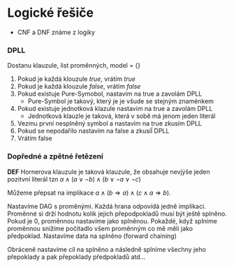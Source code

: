 # Logické řešiče

* CNF a DNF známe z logiky

### DPLL

Dostanu klauzule, list proměnných, model = {}

1. Pokud je každá klouzule *true*, vrátím *true*
2. Pokud je každá klouzule *false*, vrátím *false*
3. Pokud existuje Pure-Symobol, nastavím na true a zavolám DPLL
    * Pure-Symbol je takový, který je je všude se stejným znaménkem
4. Pokud existuje jednotková klazule nastavim na true a zavolám DPLL
    * Jednotková klauzle je taková, která v sobě má jenom jeden literál
5. Vezmu první nesplněný symbol a nastavím na true zkusím DPLL
6. Pokud se nepodařilo nastavím na false a zkusíĺ DPLL
7. Vrátím false

### Dopředné a zpětné řetězení

**DEF** Hornerova klauzule je taková klauzule, že obsahuje nevjýše jeden pozitvní literál tzn $a \land (a \lor \neg b) \land (b \lor \neg a \lor \neg c)$

Můžeme přepsat na implikace $a \land (b \Rightarrow a) \land (c \land a \Rightarrow b)$.

Nastavíme DAG s proměnými. Každá hrana odpovídá jedně implikaci. Proměnné si drží hodnotu kolik jejich přepodpokladů musí být ještě splněno. Pokud je 0, proměnnou nastavíme jako splněnou. Pokaždé, když splníme proměnnou snížíme počítadlo všem proměnným co mě měli jako předpoklad. Nastavíme data na splněno (forward chaining)


Obráceně nastavíme cíl na splněno a následně splníme všechny jeho přepoklady a pak přepoklady předpokladů atd...
